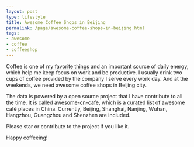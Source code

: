 ```yaml
---
layout: post
type: lifestyle
title: Awesome Coffee Shops in Beijing
permalink: /page/awesome-coffee-shops-in-beijing.html
tags:
- awesome
- coffee
- coffeeshop
---
```

Coffee is one of [my favorite things](/things.html) and an important source of daily energy, which help me keep focus on work and be productive. I usually drink two cups of coffee provided by the company I serve every work day. And at the weekends, we need awesome coffee shops in Beijing city.

The data is powered by a open source project that I have contribute to all the time. It is called [awesome-cn-cafe](https://github.com/ElaWorkshop/awesome-cn-cafe), which is a curated list of awesome café places in China. Currently, Beijing, Shanghai, Nanjing, Wuhan, Hangzhou, Guangzhou and Shenzhen are included.

<div class="text-center">
<script src="https://embed.github.com/view/geojson/ElaWorkshop/awesome-cn-cafe/master/beijing.geojson"></script>
</div>

Please star or contribute to the project if you like it.

Happy coffeeing!